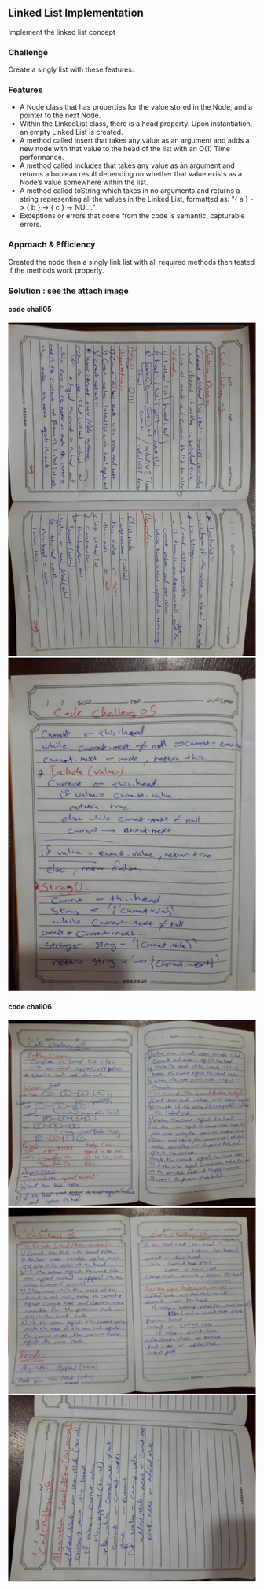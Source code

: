##  Linked List Implementation 
Implement the linked list concept 

### Challenge
Create a singly list with these features:

### Features

* A Node class that has properties for the value stored in the Node, and a pointer to the next Node.
* Within the LinkedList class, there is a head property. Upon instantiation, an empty Linked List is created.
* A method called insert that takes any value as an argument and adds a new node with that value to the head of the list with an O(1) Time performance.
* A method called includes that takes any value as an argument and returns a boolean result depending on whether that value exists as a Node’s value somewhere within the list.
* A method called toString which takes in no arguments and returns a string representing all the values in the Linked List, formatted as: "{ a } -> { b } -> { c } -> NULL"
* Exceptions or errors that come from the code is semantic, capturable errors.

### Approach & Efficiency
Created the node then a singly link list with all required methods then tested if the methods work properly.

### Solution : see the attach image
#### code chall05
![](codeChall05-1.jpg)
![](codeChall05-2.jpg)

#### code chall06
![](./codeChall06-01.jpg)
![](./codeChall06-02.jpg)
![](./codeChall06-03.jpg)
